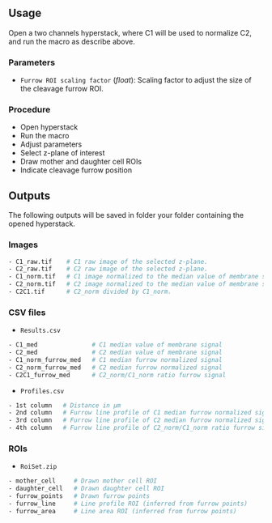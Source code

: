 ## Usage

Open a two channels hyperstack, where C1 will be used to normalize C2, and run the macro as describe above.

### Parameters
- `Furrow ROI scaling factor` (*float*): Scaling factor to adjust the size of the cleavage furrow ROI.

### Procedure
- Open hyperstack
- Run the macro
- Adjust parameters 
- Select z-plane of interest
- Draw mother and daughter cell ROIs
- Indicate cleavage furrow position

## Outputs
The following outputs will be saved in folder your folder containing the opened hyperstack. 

### Images
```bash
- C1_raw.tif    # C1 raw image of the selected z-plane.
- C2_raw.tif    # C2 raw image of the selected z-plane.
- C1_norm.tif   # C1 image normalized to the median value of membrane signal.
- C2_norm.tif   # C2 image normalized to the median value of membrane signal.
- C2C1.tif      # C2_norm divided by C1_norm. 
```

### CSV files

- `Results.csv`
```bash
- C1_med               # C1 median value of membrane signal
- C2_med               # C2 median value of membrane signal
- C1_norm_furrow_med   # C1 median furrow normalized signal
- C2_norm_furrow_med   # C2 median furrow normalized signal
- C2C1_furrow_med      # C2_norm/C1_norm ratio furrow signal
```

- `Profiles.csv`
```bash
- 1st column   # Distance in µm
- 2nd column   # Furrow line profile of C1 median furrow normalized signal
- 3rd column   # Furrow line profile of C2 median furrow normalized signal
- 4th column   # Furrow line profile of C2_norm/C1_norm ratio furrow signal
```

### ROIs

- `RoiSet.zip`
```bash
- mother_cell     # Drawn mother cell ROI
- daughter_cell   # Drawn daughter cell ROI
- furrow_points   # Drawn furrow points
- furrow_line     # Line profile ROI (inferred from furrow points)
- furrow_area     # Line area ROI (inferred from furrow points)
```